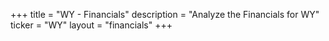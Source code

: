 +++
title = "WY - Financials"
description = "Analyze the Financials for WY"
ticker = "WY"
layout = "financials"
+++

